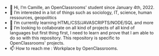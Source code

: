 - 👋 Hi, I’m Camille, an OpenClassrooms' student since January 4th, 2022.
- 👀 I’m interested in a lot of things such as sociology, IT, science, human ressources, geopolitics
- 🌱 I’m currently learning HTML/CSS/JAVASCRIPTS/NODE/SQL and more
- 💞️ I’m looking to collaborate on all kind of projects of all kind of languages but first thing first, I need to learn and prove that I am able to do so with this repository. This repository is specific to OpenClassrooms' projects.
- 📫 How to reach me : Workplace by OpenClassrooms.
